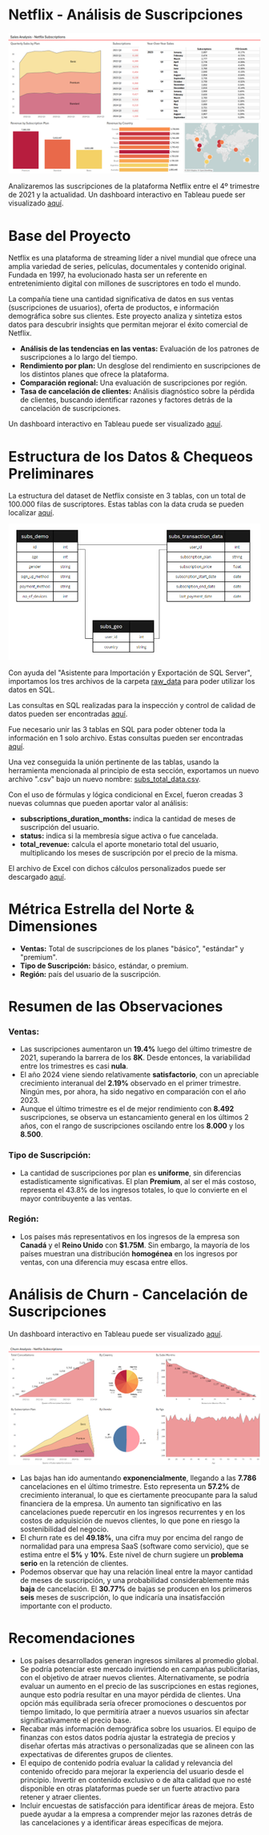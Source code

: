 # Netflix - Análisis de Suscripciones

![Dashboard - Suscripciones Netflix](images/Screenshot_Sales.png)

Analizaremos las suscripciones de la plataforma Netflix entre el 4º trimestre de 2021 y la actualidad. Un dashboard interactivo en Tableau puede ser visualizado [aquí](https://public.tableau.com/app/profile/gonzalo.extremadouro/viz/NetflixSubscriptionsAnalysis/Sales-Dashboard).

# Base del Proyecto


Netflix es una plataforma de streaming líder a nivel mundial que ofrece una amplia variedad de series, películas, documentales y contenido original. Fundada en 1997, ha evolucionado hasta ser un referente en entretenimiento digital con millones de suscriptores en todo el mundo.

La compañía tiene una cantidad significativa de datos en sus ventas (suscripciones de usuarios), oferta de productos, e información demográfica sobre sus clientes. Este proyecto analiza y sintetiza estos datos para descubrir insights que permitan mejorar el éxito comercial de Netflix.

- **Análisis de las tendencias en las ventas:** Evaluación de los patrones de suscripciones a lo largo del tiempo.
- **Rendimiento por plan:** Un desglose del rendimiento en suscripciones de los distintos planes que ofrece la plataforma.
- **Comparación regional:** Una evaluación de suscripciones por región.
- **Tasa de cancelación de clientes:** Análisis diagnóstico sobre la pérdida de clientes, buscando identificar razones y factores detrás de la cancelación de suscripciones.

Un dashboard interactivo en Tableau puede ser visualizado [aquí](https://public.tableau.com/app/profile/gonzalo.extremadouro/viz/NetflixSubscriptionsAnalysis/Sales-Dashboard).

# Estructura de los Datos & Chequeos Preliminares

La estructura del dataset de Netflix consiste en 3 tablas, con un total de 100.000 filas de suscriptores. Estas tablas con la data cruda se pueden localizar [aquí](raw_data).

![ERD - Suscripciones Netflix](images/ERD.png)

Con ayuda del "Asistente para Importación y Exportación de SQL Server", importamos los tres archivos de la carpeta [raw_data](raw_data) para poder utilizar los datos en SQL.

Las consultas en SQL realizadas para la inspección y control de calidad de datos pueden ser encontradas [aquí](1_Data_Checks.sql).

Fue necesario unir las 3 tablas en SQL para poder obtener toda la información en 1 solo archivo. Estas consultas pueden ser encontradas [aquí](2_Join_Tables.sql).

Una vez conseguida la unión pertinente de las tablas, usando la herramienta mencionada al principio de esta sección, exportamos un nuevo archivo ".csv" bajo un nuevo nombre: [subs_total_data.csv](subs_total_data.csv).

Con el uso de fórmulas y lógica condicional en Excel, fueron creadas 3 nuevas columnas que pueden aportar valor al análisis:

- **subscriptions_duration_months:** indica la cantidad de meses de suscripción del usuario.
- **status:** indica si la membresía sigue activa o fue cancelada.
- **total_revenue:** calcula el aporte monetario total del usuario, multiplicando los meses de suscripción por el precio de la misma.

El archivo de Excel con dichos cálculos personalizados puede ser descargado [aquí](subs_total_data_CLEAN.xlsx).

# Métrica Estrella del Norte & Dimensiones

- **Ventas:** Total de suscripciones de los planes "básico", "estándar" y "premium".
- **Tipo de Suscripción:** básico, estándar, o premium.
- **Región:** país del usuario de la suscripción.

# Resumen de las Observaciones

### Ventas:

- Las suscripciones aumentaron un **19.4%** luego del último trimestre de 2021, superando la barrera de los **8K**. Desde entonces, la variabilidad entre los trimestres es casi **nula**.
- El año 2024 viene siendo relativamente **satisfactorio**, con un apreciable crecimiento interanual del **2.19%** observado en el primer trimestre. Ningún mes, por ahora, ha sido negativo en comparación con el año 2023.
- Aunque el último trimestre es el de mejor rendimiento con **8.492** suscripciones, se observa un estancamiento general en los últimos 2 años, con el rango de suscripciones oscilando entre los **8.000** y los **8.500**.

### Tipo de Suscripción:

- La cantidad de suscripciones por plan es **uniforme**, sin diferencias estadísticamente significativas. El plan **Premium**, al ser el más costoso, representa el 43.8% de los ingresos totales, lo que lo convierte en el mayor contribuyente a las ventas.

### Región:

- Los países más representativos en los ingresos de la empresa son **Canadá** y el **Reino Unido** con **$1.75M**. Sin embargo, la mayoría de los países muestran una distribución **homogénea** en los ingresos por ventas, con una diferencia muy escasa entre ellos.

# Análisis de Churn - Cancelación de Suscripciones

Un dashboard interactivo en Tableau puede ser visualizado [aquí](https://public.tableau.com/views/NetflixSubscriptionsAnalysis/Churn-Dashboard?:language=en-US&:sid=&:redirect=auth&:display_count=n&:origin=viz_share_link).

![Churn - Suscripciones Netflix](images/Screenshot_Churn.png)

- Las bajas han ido aumentando **exponencialmente**, llegando a las **7.786** cancelaciones en el último trimestre. Esto representa un **57.2%** de crecimiento interanual, lo que es ciertamente preocupante para la salud financiera de la empresa. Un aumento tan significativo en las cancelaciones puede repercutir en los ingresos recurrentes y en los costos de adquisición de nuevos clientes, lo que pone en riesgo la sostenibilidad del negocio.
- El churn rate es del **49.18%**, una cifra muy por encima del rango de normalidad para una empresa SaaS (software como servicio), que se estima entre el **5%** y **10%**. Este nivel de churn sugiere un **problema serio** en la retención de clientes.
- Podemos observar que hay una relación lineal entre la mayor cantidad de meses de suscripción, y una probabilidad considerablemente más **baja** de cancelación. El **30.77%** de bajas se producen en los primeros **seis** meses de suscripción, lo que indicaría una insatisfacción importante con el producto.

# Recomendaciones

- Los países desarrollados generan ingresos similares al promedio global. Se podría potenciar este mercado invirtiendo en campañas publicitarias, con el objetivo de atraer nuevos clientes. Alternativamente, se podría evaluar un aumento en el precio de las suscripciones en estas regiones, aunque esto podría resultar en una mayor pérdida de clientes. Una opción más equilibrada sería ofrecer promociones o descuentos por tiempo limitado, lo que permitiría atraer a nuevos usuarios sin afectar significativamente el precio base.
- Recabar más información demográfica sobre los usuarios. El equipo de finanzas con estos datos podría ajustar la estrategia de precios y diseñar ofertas más atractivas o personalizadas que se alineen con las expectativas de diferentes grupos de clientes.
- El equipo de contenido podría evaluar la calidad y relevancia del contenido ofrecido para mejorar la experiencia del usuario desde el principio. Invertir en contenido exclusivo o de alta calidad que no esté disponible en otras plataformas puede ser un fuerte atractivo para retener y atraer clientes.
- Incluir encuestas de satisfacción para identificar áreas de mejora. Esto puede ayudar a la empresa a comprender mejor las razones detrás de las cancelaciones y a identificar áreas específicas de mejora.
